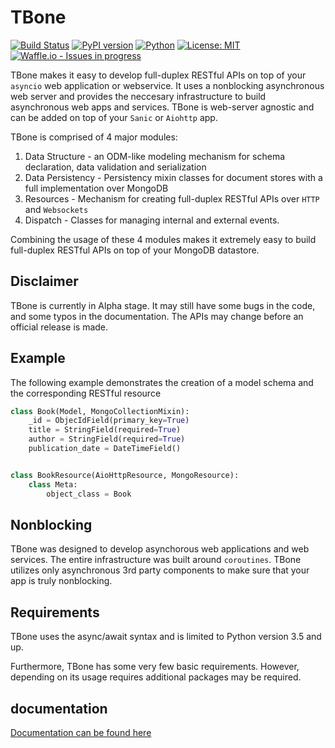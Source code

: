 # TBone

[![Build Status](https://travis-ci.org/475Cumulus/TBone.svg?branch=master)](https://travis-ci.org/475Cumulus/TBone)
[![PyPI version](https://badge.fury.io/py/tbone.svg)](https://badge.fury.io/py/tbone) 
[![Python](https://img.shields.io/pypi/pyversions/gain.svg)](https://pypi.python.org/pypi/gain/)
[![License: MIT](https://img.shields.io/badge/License-MIT-blue.svg)](https://opensource.org/licenses/MIT)
[![Waffle.io - Issues in progress](https://badge.waffle.io/475Cumulus/TBone.svg?label=in%20progress&title=In%20Progress)](http://waffle.io/475Cumulus/TBone)

TBone makes it easy to develop full-duplex RESTful APIs on top of your `asyncio` web application or webservice.
It uses a nonblocking asynchronous web server and provides the neccesary infrastructure to build asynchronous web apps and services.
TBone is web-server agnostic and can be added on top of your `Sanic` or `Aiohttp` app.


TBone is comprised of 4 major modules:

1. Data Structure - an ODM-like modeling mechanism for schema declaration, data validation and serialization
2. Data Persistency - Persistency mixin classes for document stores with a full implementation over MongoDB
3. Resources - Mechanism for creating full-duplex RESTful APIs over `HTTP` and `Websockets`
4. Dispatch - Classes for managing internal and external events.

Combining the usage of these 4 modules makes it extremely easy to build full-duplex RESTful APIs on top of your MongoDB datastore.


## Disclaimer

TBone is currently in Alpha stage. It may still have some bugs in the code, and some typos in the documentation.
The APIs may change before an official release is made.


## Example

The following example demonstrates the creation of a model schema and the corresponding RESTful resource

```python
class Book(Model, MongoCollectionMixin):
    _id = ObjecIdField(primary_key=True)
    title = StringField(required=True)
    author = StringField(required=True)
    publication_date = DateTimeField()


class BookResource(AioHttpResource, MongoResource):
    class Meta:
        object_class = Book
```

## Nonblocking 

TBone was designed to develop asynchorous web applications and web services. The entire infrastructure was built around `coroutines`.
TBone utilizes only asynchronous 3rd party components to make sure that your app is truly nonblocking. 

## Requirements

TBone uses the async/await syntax and is limited to Python version 3.5 and up.

Furthermore, TBone has some very few basic requirements. 
However, depending on its usage requires additional packages may be required.

## documentation 

[Documentation can be found here](https://tbone.readthedocs.io)



